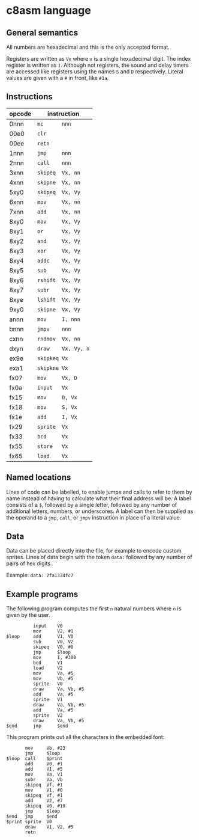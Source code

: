 # c8asm language

## General semantics
All numbers are hexadecimal and this is the only accepted format.

Registers are written as `Vx` where `x` is a single hexadecimal digit. The
index register is written as `I`. Although not registers, the sound and delay
timers are accessed like registers using the names `S` and `D` respectively.
Literal values are given with a `#` in front, like `#1a`.

## Instructions

| opcode | instruction         |
|--------|---------------------|
| 0nnn   | `mc      nnn      ` |
| 00e0   | `clr              ` |
| 00ee   | `retn             ` |
| 1nnn   | `jmp     nnn      ` |
| 2nnn   | `call    nnn      ` |
| 3xnn   | `skipeq  Vx, nn   ` |
| 4xnn   | `skipne  Vx, nn   ` |
| 5xy0   | `skipeq  Vx, Vy   ` |
| 6xnn   | `mov     Vx, nn   ` |
| 7xnn   | `add     Vx, nn   ` |
| 8xy0   | `mov     Vx, Vy   ` |
| 8xy1   | `or      Vx, Vy   ` |
| 8xy2   | `and     Vx, Vy   ` |
| 8xy3   | `xor     Vx, Vy   ` |
| 8xy4   | `addc    Vx, Vy   ` |
| 8xy5   | `sub     Vx, Vy   ` |
| 8xy6   | `rshift  Vx, Vy   ` |
| 8xy7   | `subr    Vx, Vy   ` |
| 8xye   | `lshift  Vx, Vy   ` |
| 9xy0   | `skipne  Vx, Vy   ` |
| annn   | `mov     I, nnn   ` |
| bnnn   | `jmpv    nnn      ` |
| cxnn   | `rndmov  Vx, nn   ` |
| dxyn   | `draw    Vx, Vy, n` |
| ex9e   | `skipkeq Vx       ` |
| exa1   | `skipkne Vx       ` |
| fx07   | `mov     Vx, D    ` |
| fx0a   | `input   Vx       ` |
| fx15   | `mov     D, Vx    ` |
| fx18   | `mov     S, Vx    ` |
| fx1e   | `add     I, Vx    ` |
| fx29   | `sprite  Vx       ` |
| fx33   | `bcd     Vx       ` |
| fx55   | `store   Vx       ` |
| fx65   | `load    Vx       ` |

## Named locations

Lines of code can be labelled, to enable jumps and calls to refer to them by
name instead of having to calculate what their final address will be. A label 
consists of a `$`, followed by a single letter, followed by any number of 
additional letters, numbers, or underscores. A label can then be supplied as the 
operand to a `jmp`, `call`, or `jmpv` instruction in place of a literal value.

## Data

Data can be placed directly into the file, for example to encode custom sprites.
Lines of data begin with the token `data:` followed by any number of pairs of
hex digits.

Example: `data: 2fa1334fc7`

## Example programs

The following program computes the first `n` natural numbers where `n` is given
by the user.

```
          input    V0
          mov      V2, #1
$loop     add      V1, V0
          sub      V0, V2
          skipeq   V0, #0
          jmp      $loop
          mov      I, #300
          bcd      V1
          load     V2
          mov      Va, #5
          mov      Vb, #5
          sprite   V0
          draw     Va, Vb, #5
          add      Va, #5
          sprite   V1
          draw     Va, Vb, #5
          add      Va, #5
          sprite   V2
          draw     Va, Vb, #5
$end      jmp      $end
```

This program prints out all the characters in the embedded font:

```
       mov     Vb, #23
       jmp     $loop
$loop  call    $print 
       add     V0, #1
       add     V1, #5
       mov     Va, V1
       subr    Va, Vb
       skipeq  Vf, #1
       mov     V1, #0
       skipeq  Vf, #1
       add     V2, #7
       skipeq  V0, #10 
       jmp     $loop
$end   jmp     $end
$print sprite  V0
       draw    V1, V2, #5
       retn
```
